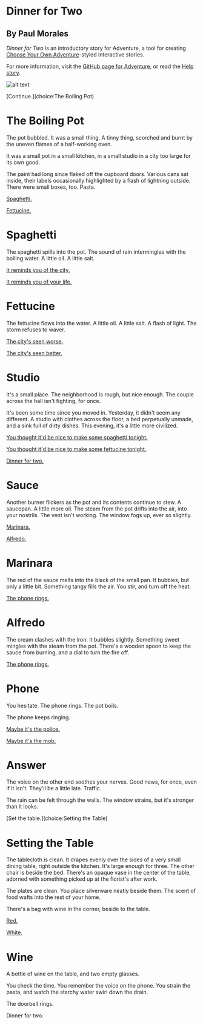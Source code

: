 # Dinner for Two
## By Paul Morales

*Dinner for Two* is an introductory story for Adventure, a tool for creating [Choose Your Own Adventure](https://en.wikipedia.org/wiki/Choose_Your_Own_Adventure)-styled interactive stories.

For more information, visit the [GitHub page for Adventure](https://github.com/Ubersmake/Adventure), or read the [Help story](?story=help).

![alt text](dist/images/backgrounds/picfair-261508709-starscape.jpg "Logo Title Text 1")

[Continue.](choice:The Boiling Pot)

# The Boiling Pot

The pot bubbled. It was a small thing. A tinny thing, scorched and burnt by the uneven flames of a half-working oven.

It was a small pot in a small kitchen, in a small studio in a city too large for its own good.

The paint had long since flaked off the cupboard doors. Various cans sat inside, their labels occasionally highlighted by a flash of lightning outside. There were small boxes, too. Pasta.

[Spaghetti.](choice:Spaghetti)

[Fettucine.](choice:Fettucine)

# Spaghetti

The spaghetti spills into the pot. The sound of rain intermingles with the boiling water. A little oil. A little salt.

[It reminds you of the city.](choice:Studio)

[It reminds you of your life.](choice:Studio)

# Fettucine

The fettucine flows into the water. A little oil. A little salt. A flash of light. The storm refuses to waver.

[The city's seen worse.](choice:Studio)

[The city's seen better.](choice:Studio)

# Studio

It's a small place. The neighborhood is rough, but nice enough. The couple across the hall isn't fighting, for once.

It's been some time since you moved in. Yesterday, it didn't seem any different. A studio with clothes across the floor, a bed perpetually unmade, and a sink full of dirty dishes. This evening, it's a little more civilized.

[You thought it'd be nice to make some spaghetti tonight.](decisions:Spaghetti)

[You thought it'd be nice to make some fettucine tonight.](decisions:Fettucine)

[Dinner for two.](choice:Sauce)

# Sauce

Another burner flickers as the pot and its contents continue to stew. A saucepan. A little more oil. The steam from the pot drifts into the air, into your nostrils. The vent isn't working. The window fogs up, ever so slightly.

[Marinara.](choice:Marinara)

[Alfredo.](choice:Alfredo)

# Marinara

The red of the sauce melts into the black of the small pan. It bubbles, but only a little bit. Something tangy fills the air. You stir, and turn off the heat.

[The phone rings.](choice:Phone)

# Alfredo

The cream clashes with the iron. It bubbles slightly. Something sweet mingles with the steam from the pot. There's a wooden spoon to keep the sauce from burning, and a dial to turn the fire off.

[The phone rings.](choice:Phone)

# Phone

You hesitate. The phone rings. The pot boils.

The phone keeps ringing.

[Maybe it's the police.](choice:Answer)

[Maybe it's the mob.](choice:Answer)

# Answer

The voice on the other end soothes your nerves. Good news, for once, even if it isn't. They'll be a little late. Traffic.

The rain can be felt through the walls. The window strains, but it's stronger than it looks.

[Set the table.](choice:Setting the Table)

# Setting the Table

The tablecloth is clean. It drapes evenly over the sides of a very small dining table, right outside the kitchen. It's large enough for three. The other chair is beside the bed. There's an opaque vase in the center of the table, adorned with something picked up at the florist's after work.

The plates are clean. You place silverware neatly beside them. The scent of food wafts into the rest of your home.

There's a bag with wine in the corner, beside to the table.

[Red.](choice:Wine)

[White.](choice:Wine)

# Wine

A bottle of wine on the table, and two empty glasses.

You check the time. You remember the voice on the phone. You strain the pasta, and watch the starchy water swirl down the drain.

The doorbell rings.

Dinner for two.
